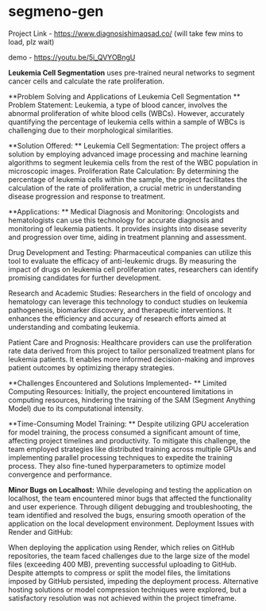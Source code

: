 # segmeno-gen

Project Link - https://www.diagnosishimaqsad.co/
(will take few mins to load, plz wait)

demo - https://youtu.be/5i_QVYOBngU


**Leukemia Cell Segmentation** uses pre-trained neural networks to segment cancer cells and calculate the rate proliferation.


**Problem Solving and Applications of Leukemia Cell Segmentation
** Problem Statement: Leukemia, a type of blood cancer, involves the abnormal proliferation of white blood cells (WBCs). However, accurately quantifying the percentage of leukemia cells within a sample of WBCs is challenging due to their morphological similarities.

**Solution Offered:
**
Leukemia Cell Segmentation: The project offers a solution by employing advanced image processing and machine learning algorithms to segment leukemia cells from the rest of the WBC population in microscopic images.
Proliferation Rate Calculation: By determining the percentage of leukemia cells within the sample, the project facilitates the calculation of the rate of proliferation, a crucial metric in understanding disease progression and response to treatment.

**Applications:
**
Medical Diagnosis and Monitoring: Oncologists and hematologists can use this technology for accurate diagnosis and monitoring of leukemia patients. It provides insights into disease severity and progression over time, aiding in treatment planning and assessment.

Drug Development and Testing: Pharmaceutical companies can utilize this tool to evaluate the efficacy of anti-leukemic drugs. By measuring the impact of drugs on leukemia cell proliferation rates, researchers can identify promising candidates for further development.

Research and Academic Studies: Researchers in the field of oncology and hematology can leverage this technology to conduct studies on leukemia pathogenesis, biomarker discovery, and therapeutic interventions. It enhances the efficiency and accuracy of research efforts aimed at understanding and combating leukemia.

Patient Care and Prognosis: Healthcare providers can use the proliferation rate data derived from this project to tailor personalized treatment plans for leukemia patients. It enables more informed decision-making and improves patient outcomes by optimizing therapy strategies.

**Challenges Encountered and Solutions Implemented-
**
Limited Computing Resources: Initially, the project encountered limitations in computing resources, hindering the training of the SAM (Segment Anything Model) due to its computational intensity.

**Time-Consuming Model Training:
**
Despite utilizing GPU acceleration for model training, the process consumed a significant amount of time, affecting project timelines and productivity.
To mitigate this challenge, the team employed strategies like distributed training across multiple GPUs and implementing parallel processing techniques to expedite the training process. They also fine-tuned hyperparameters to optimize model convergence and performance.

**Minor Bugs on Localhost:**
While developing and testing the application on localhost, the team encountered minor bugs that affected the functionality and user experience.
Through diligent debugging and troubleshooting, the team identified and resolved the bugs, ensuring smooth operation of the application on the local development environment.
Deployment Issues with Render and GitHub:

When deploying the application using Render, which relies on GitHub repositories, the team faced challenges due to the large size of the model files (exceeding 400 MB), preventing successful uploading to GitHub.
Despite attempts to compress or split the model files, the limitations imposed by GitHub persisted, impeding the deployment process. Alternative hosting solutions or model compression techniques were explored, but a satisfactory resolution was not achieved within the project timeframe.






